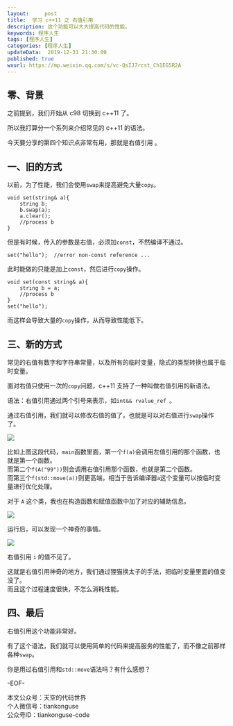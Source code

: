```yaml
---   
layout:     post  
title:  学习 c++11 之 右值引用  
description: 这个功能可以大大提高代码的性能。    
keywords: 程序人生  
tags: [程序人生]    
categories: [程序人生]  
updateData:  2019-12-31 21:30:00  
published: true  
wxurl: https://mp.weixin.qq.com/s/vc-QsIJ7rcst_Ch1EG5R2A  
---  
```



## 零、背景  


之前提到，我们开始从 c98 切换到 c++11 了。  


所以我打算分一个系列来介绍常见的 c++11 的语法。  


今天要分享的第四个知识点非常有用，那就是右值引用 。  


## 一、旧的方式  


以前，为了性能，我们会使用`swap`来提高避免大量`copy`。  


```
void set(string& a){
    string b;
    b.swap(a);
    a.clear();
    //process b
}
```


但是有时候，传入的参数是右值，必须加`const`，不然编译不通过。  


```
set("hello");  //error non-const reference ...
```


此时能做的只能是加上`const`，然后进行`copy`操作。  


```
void set(const string& a){
    string b = a;
    //process b
}
set("hello");
```

而这样会导致大量的`copy`操作，从而导致性能低下。  




## 三、新的方式  


常见的右值有数字和字符串常量，以及所有的临时变量，隐式的类型转换也属于临时变量。  


面对右值只使用一次的`copy`问题，c++11 支持了一种叫做右值引用的新语法。  


语法：右值引用通过两个引号来表示，如`int&& rvalue_ref `。  


通过右值引用，我们就可以修改右值的值了，也就是可以对右值进行`swap`操作了。  


![](https://res2019.tiankonguse.com/images/2019/12/31/001.png)  


比如上图这段代码，`main`函数里面，第一个`f(a)`会调用左值引用的那个函数，也就是第一个函数。  
而第二个`f(A("99"))`则会调用右值引用那个函数，也就是第二个函数。  
而第三个`f(std::move(a))`则更高端，相当于告诉编译器`a`这个变量可以按临时变量进行优化处理。  


对于 `A` 这个类，我也在构造函数和赋值函数中加了对应的辅助信息。  


![](https://res2019.tiankonguse.com/images/2019/12/31/002.png)  


运行后，可以发现一个神奇的事情。  


![](https://res2019.tiankonguse.com/images/2019/12/31/003.png)  


右值引用 `i` 的值不见了。  


这就是右值引用神奇的地方，我们通过狸猫换太子的手法，把临时变量里面的值变没了。  
而且这个过程速度很快，不怎么消耗性能。  


## 四、最后  


右值引用这个功能非常好。  

有了这个语法，我们就可以使用简单的代码来提高服务的性能了，而不像之前那样各种`swap`。  


你是用过右值引用和`std::move`语法吗？有什么感想？  


-EOF-  


本文公众号：天空的代码世界  
个人微信号：tiankonguse  
公众号ID：tiankonguse-code  
  


